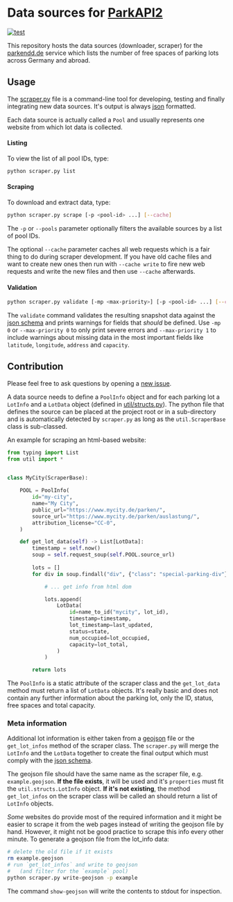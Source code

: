 # Data sources for [ParkAPI2](https://github.com/ParkenDD/ParkAPI2)

[![test](https://github.com/ParkenDD/ParkAPI2-sources/actions/workflows/tests.yml/badge.svg?branch=master)](https://github.com/ParkenDD/ParkAPI2-sources/actions/workflows/tests.yml)

This repository hosts the data sources (downloader, scraper) for the
[parkendd.de](https://parkendd.de/) service which lists the 
number of free spaces of parking lots across Germany and abroad.

## Usage

The [scraper.py](scraper.py) file is a command-line tool for 
developing, testing and finally integrating new data sources.
It's output is always [json](https://www.json.org/) formatted.

Each data source is actually called a `Pool` and usually represents
one website from which lot data is collected.

#### Listing

To view the list of all pool IDs, type:
```bash
python scraper.py list
```

#### Scraping 

To download and extract data, type:
```bash
python scraper.py scrape [-p <pool-id> ...] [--cache]
```

The `-p` or `--pools` parameter optionally filters the available sources
by a list of pool IDs. 

The optional `--cache` parameter caches all web requests which is a fair thing to do
during scraper development. If you have old cache files and want to create new ones
then run with `--cache write` to fire new web requests and write the new files and then
use `--cache` afterwards.


#### Validation

```bash
python scraper.py validate [-mp <max-priority>] [-p <pool-id> ...] [--cache]
```

The `validate` command validates the resulting snapshot data against the 
[json schema](schema.json) and prints warnings for fields that *should* be defined.
Use `-mp 0` or `--max-priority 0` to only print severe errors and 
`--max-priority 1` to include warnings about missing data in the most
important fields like `latitude`, `longitude`, `address` and `capacity`. 


## Contribution

Please feel free to ask questions by opening a 
[new issue](https://github.com/ParkenDD/ParkAPI2-sources/issues).

A data source needs to define a `PoolInfo` object and 
for each parking lot a `LotInfo` and a `LotData` object
(defined in [util/structs.py](util/structs.py)). 
The python file that defines the source can be placed at 
the project root or in a sub-directory and is automatically
detected by `scraper.py` as long as the `util.ScraperBase`
class is sub-classed.

An example for scraping an html-based website:

```python
from typing import List
from util import *


class MyCity(ScraperBase):
    
    POOL = PoolInfo(
        id="my-city",
        name="My City",
        public_url="https://www.mycity.de/parken/",
        source_url="https://www.mycity.de/parken/auslastung/",
        attribution_license="CC-0",
    )

    def get_lot_data(self) -> List[LotData]:
        timestamp = self.now()
        soup = self.request_soup(self.POOL.source_url)
        
        lots = []
        for div in soup.findall("div", {"class": "special-parking-div"}):

            # ... get info from html dom

            lots.append(
                LotData(
                    id=name_to_id("mycity", lot_id),
                    timestamp=timestamp,
                    lot_timestamp=last_updated,
                    status=state,
                    num_occupied=lot_occupied,
                    capacity=lot_total,
                )
            )

        return lots
```

The `PoolInfo` is a static attribute of the scraper class and
the `get_lot_data` method must return a list of `LotData` objects. 
It's really basic and does not contain any further information about the 
parking lot, only the ID, status, free spaces and total capacity.


### Meta information

Additional lot information is either taken from a 
[geojson](https://geojson.org/) file or the `get_lot_infos` method
of the scraper class. The `scraper.py` will merge the `LotInfo` and
the `LotData` together to create the final output which must
comply with the [json schema](schema.json).

The geojson file should have the same name as the scraper file, 
e.g. `example.geojson`. **If the file exists**, it will be used and 
it's `properties` must fit the `util.structs.LotInfo` object.
**If it's not existing**, the method `get_lot_infos` on the scraper 
class will be called an should return a list of `LotInfo` objects. 

*Some* websites do provide most of the required information and it might 
be easier to scrape it from the web pages instead of writing the geojson 
file by hand. However, it might not be good practice to scrape this info 
every other minute. To generate a geojson file from the lot_info data:

```bash
# delete the old file if it exists
rm example.geojson  
# run `get_lot_infos` and write to geojson 
#   (and filter for the `example` pool) 
python scraper.py write-geojson -p example
``` 

The command `show-geojson` will write the contents to stdout for inspection.

